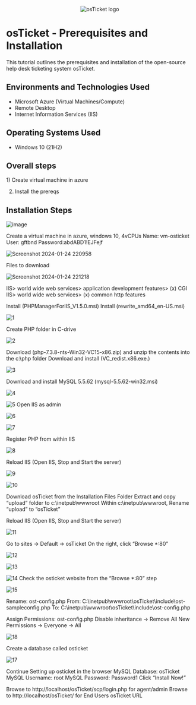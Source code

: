 <p align="center">
<img src="https://i.imgur.com/Clzj7Xs.png" alt="osTicket logo"/>
</p>

<h1>osTicket - Prerequisites and Installation</h1>
This tutorial outlines the prerequisites and installation of the open-source help desk ticketing system osTicket.<br />



<h2>Environments and Technologies Used</h2>

- Microsoft Azure (Virtual Machines/Compute)
- Remote Desktop
- Internet Information Services (IIS)

<h2>Operating Systems Used </h2>

- Windows 10</b> (21H2)
<h2>Overall steps</h2>
 1) Create virtual machine in azure
 
 2) Install the prereqs
<h2>Installation Steps</h2>

![image](https://github.com/boluadunbarin/osticket-prereqs3/assets/157642328/82678fc5-de9f-47d0-93b7-28318a7be4a7)


Create a virtual machine in azure, windows 10, 4vCPUs
Name: vm-osticket
User: gftbnd
Password:abdABD1!EJFejf

![Screenshot 2024-01-24 220958](https://github.com/boluadunbarin/osticket-prereqs3/assets/157642328/c5967489-eb10-4f6f-8a6c-1e1c1910c32c)

Files to download

![Screenshot 2024-01-24 221218](https://github.com/boluadunbarin/osticket-prereqs3/assets/157642328/bef9bb83-98a6-4822-b841-32e98835ecf0)

IIS> world wide web services> application development features> (x) CGI
IIS> world wide web services> (x) common http features

Install (PHPManagerForIIS_V1.5.0.msi)
Install (rewrite_amd64_en-US.msi)

![1](https://github.com/boluadunbarin/osticket-prereqs3/assets/157642328/2f607629-ac8c-476c-b950-9f661d7d7012)

Create PHP folder in C-drive

![2](https://github.com/boluadunbarin/osticket-prereqs3/assets/157642328/7d526d2e-a4a0-4e27-887a-8fe20a1a4ccb)

Download (php-7.3.8-nts-Win32-VC15-x86.zip) and unzip the contents into the c:\php folder
Download and install (VC_redist.x86.exe.)

![3](https://github.com/boluadunbarin/osticket-prereqs3/assets/157642328/b1538b08-b75a-4016-a42e-1f09504d1b17)

Download and install MySQL 5.5.62 (mysql-5.5.62-win32.msi)

![4](https://github.com/boluadunbarin/osticket-prereqs3/assets/157642328/110b0ec2-f06e-4e05-aaf1-81b4dea71dc8)

![5](https://github.com/boluadunbarin/osticket-prereqs3/assets/157642328/0b2d0caf-b5e2-4883-88a6-d7ec0da507e4)
Open IIS as admin

![6](https://github.com/boluadunbarin/osticket-prereqs3/assets/157642328/6ad8a45d-80bd-4000-94a0-6e5baac4655c)

![7](https://github.com/boluadunbarin/osticket-prereqs3/assets/157642328/284a35d4-737b-487c-b4d3-80a30e2093fe)

Register PHP from within IIS

![8](https://github.com/boluadunbarin/osticket-prereqs3/assets/157642328/7b797ece-4d1a-451c-bb70-a1ad5f236c0c)

Reload IIS (Open IIS, Stop and Start the server)

![9](https://github.com/boluadunbarin/osticket-prereqs3/assets/157642328/5c5a3ce0-c60f-44b9-ba32-d8b759cc023d)


![10](https://github.com/boluadunbarin/osticket-prereqs3/assets/157642328/f1a2e0d6-ee30-46e9-9dda-7edf3f820fd3)

Download osTicket from the Installation Files Folder
Extract and copy “upload” folder to c:\inetpub\wwwroot
Within c:\inetpub\wwwroot, Rename “upload” to “osTicket”

Reload IIS (Open IIS, Stop and Start the server)

![11](https://github.com/boluadunbarin/osticket-prereqs3/assets/157642328/bb2ab875-8228-49f1-86d9-fc7ce0dc3c43)

Go to sites -> Default -> osTicket
On the right, click “Browse *:80”

![12](https://github.com/boluadunbarin/osticket-prereqs3/assets/157642328/6fffcf7c-2f18-44e8-aea6-b5ebe437289b)

![13](https://github.com/boluadunbarin/osticket-prereqs3/assets/157642328/3a0218a3-6e68-42e9-9925-a867677a5a5f)

![14](https://github.com/boluadunbarin/osticket-prereqs3/assets/157642328/a88df853-0d92-4a14-bfcc-d9f43747d62b)
Check the osticket website from the “Browse *:80” step

![15](https://github.com/boluadunbarin/osticket-prereqs3/assets/157642328/86ad4eca-9145-4757-97c6-087d25ad0f82)

Rename: ost-config.php
From: C:\inetpub\wwwroot\osTicket\include\ost-sampleconfig.php
To: C:\inetpub\wwwroot\osTicket\include\ost-config.php

Assign Permissions: ost-config.php
Disable inheritance -> Remove All
New Permissions -> Everyone -> All

![18](https://github.com/boluadunbarin/osticket-prereqs3/assets/157642328/4ad75467-3b4a-4f54-8a7f-796b1771078d)

Create a database called osticket

![17](https://github.com/boluadunbarin/osticket-prereqs3/assets/157642328/8233fc0f-f1d8-48c9-b5a4-deff3dc377c2)

Continue Setting up osticket in the browser
MySQL Database: osTicket
MySQL Username: root
MySQL Password: Password1
Click “Install Now!”

Browse to http://localhost/osTicket/scp/login.php  for agent/admin 
Browse to http://localhost/osTicket/ for  End Users osTicket URL 
